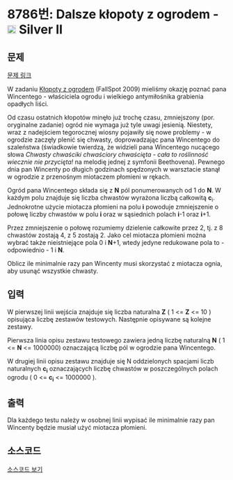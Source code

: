 # 8786번: Dalsze kłopoty z ogrodem - <img src="https://static.solved.ac/tier_small/9.svg" style="height:20px" /> Silver II

<!-- performance -->

<!-- 문제 제출 후 깃허브에 푸시를 했을 때 제출한 코드의 성능이 입력될 공간입니다.-->

<!-- end -->

## 문제

[문제 링크](https://boj.kr/8786)


<p>W zadaniu&nbsp;<a href="/problem/8847">Kłopoty z ogrodem</a>&nbsp;(FallSpot 2009) mieliśmy okazję poznać pana Wincentego - właściciela ogrodu i wielkiego antymiłośnika grabienia opadłych liści.</p>

<p>Od czasu ostatnich kłopotów minęło już trochę czasu, zmniejszony (por. oryginalne zadanie) ogród nie wymaga już tyle uwagi jesienią. Niestety, wraz z nadejściem tegorocznej wiosny pojawiły się nowe problemy - w ogrodzie zaczęły plenić się chwasty, doprowadzając pana Wincentego do szaleństwa (świadkowie twierdzą, że widzieli pana Wincentego nucącego słowa&nbsp;<em>Chwasty chwaściki chwaściory chwaścięta - cała to roślinność wiecznie nie przycięta!&nbsp;</em>na melodię jednej z symfonii Beethovena). Pewnego dnia pan Wincenty po długich godzinach spędzonych w warsztacie stanął w ogrodzie z przenośnym miotaczem płomieni w rękach.</p>

<p>Ogród pana Wincentego składa się z&nbsp;<strong>N</strong>&nbsp;pól ponumerowanych od 1 do&nbsp;<strong>N</strong>. W każdym polu znajduje się liczba chwastów wyrażona liczbą całkowitą&nbsp;<strong>c</strong><sub>i</sub>. Jednokrotne użycie miotacza płomieni na polu&nbsp;<strong>i</strong>&nbsp;powoduje zmniejszenie o połowę liczby chwastów w polu&nbsp;<strong>i&nbsp;</strong>oraz w sąsiednich polach&nbsp;<strong>i</strong>-1 oraz&nbsp;<strong>i</strong>+1.&nbsp;</p>

<p>Przez zmniejszenie o połowę rozumiemy dzielenie całkowite przez 2, tj. z 8 chwastów zostają 4, z 5 zostają 2. Jako cel miotacza płomieni można wybrać także nieistniejące pola 0 i&nbsp;<strong>N</strong>+1, wtedy jedyne redukowane pola to - odpowiednio - 1 i&nbsp;<strong>N</strong>.</p>

<p>Oblicz ile minimalnie razy pan Wincenty musi skorzystać z miotacza ognia, aby usunąć wszystkie chwasty.</p>



## 입력


<p>W pierwszej linii wejścia znajduje się liczba naturalna&nbsp;<strong>Z</strong>&nbsp;( 1 &lt;=&nbsp;<strong>Z</strong>&nbsp;&lt;= 10 ) opisująca liczbę zestawów testowych. Następnie opisywane są kolejne zestawy.</p>

<p>Pierwsza linia opisu zestawu testowego zawiera jedną liczbę naturalną&nbsp;<strong>N</strong>&nbsp;( 1 &lt;=&nbsp;<strong>N</strong>&nbsp;&lt;= 1000000) oznaczającą liczbę pól w ogrodzie pana Wincentego.&nbsp;</p>

<p>W drugiej linii opisu zestawu znajduje się N oddzielonych spacjami liczb naturalnych&nbsp;<strong>c<sub>i</sub></strong>&nbsp;oznaczających liczbę chwastów w poszczególnych polach ogrodu ( 0 &lt;=&nbsp;<strong>c<sub>i</sub></strong>&nbsp;&lt;= 1000000 ).</p>



## 출력


<p>Dla każdego testu należy w osobnej linii wypisać ile minimalnie razy pan Wincenty będzie musiał użyć miotacza płomieni.</p>



## 소스코드

[소스코드 보기](Dalsze%20kłopoty%20z%20ogrodem.cpp)